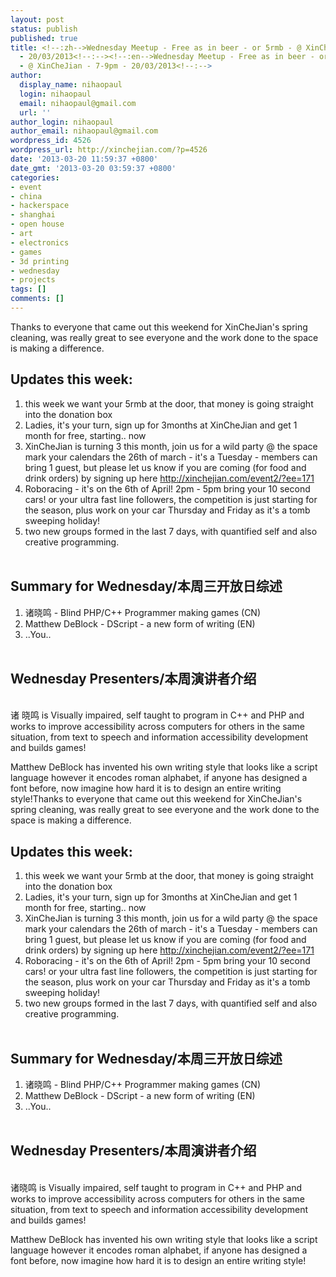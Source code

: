 ```yaml
---
layout: post
status: publish
published: true
title: <!--:zh-->Wednesday Meetup - Free as in beer - or 5rmb - @ XinCheJian - 7-9pm
  - 20/03/2013<!--:--><!--:en-->Wednesday Meetup - Free as in beer - or 5rmb
  - @ XinCheJian - 7-9pm - 20/03/2013<!--:-->
author:
  display_name: nihaopaul
  login: nihaopaul
  email: nihaopaul@gmail.com
  url: ''
author_login: nihaopaul
author_email: nihaopaul@gmail.com
wordpress_id: 4526
wordpress_url: http://xinchejian.com/?p=4526
date: '2013-03-20 11:59:37 +0800'
date_gmt: '2013-03-20 03:59:37 +0800'
categories:
- event
- china
- hackerspace
- shanghai
- open house
- art
- electronics
- games
- 3d printing
- wednesday
- projects
tags: []
comments: []
---
```

<p><!--:zh-->Thanks to everyone that came out this weekend for XinCheJian's spring cleaning, was really great to see everyone and the work done to the space is making a difference.</p>
<h2>Updates this week:</h2></p>
<ol>
<li>this week we want your 5rmb at the door, that money is going straight into the donation box</li>
<li>Ladies, it's your turn, sign up for 3months at XinCheJian and get 1 month for free, starting.. now</li>
<li>XinCheJian is turning 3 this month, join us for a wild party @ the space mark your calendars the 26th of march - it's a Tuesday - members can bring 1 guest, but please let us know if you are coming (for food and drink orders) by signing up here <a href="http://xinchejian.com/event2/?ee=171" rel="nofollow">http://xinchejian.com/event2/?ee=171</a></li>
<li>Roboracing - it's on the 6th of April! 2pm - 5pm bring your 10 second cars! or your ultra fast line followers, the competition is just starting for the season, plus work on your car Thursday and Friday as it's a tomb sweeping holiday!</li>
<li>two new groups formed in the last 7 days, with quantified self and also creative programming.</li><br />
</ol></p>
<h2>Summary for Wednesday/本周三开放日综述</h2></p>
<ol>
<li>诸晓鸣 - Blind PHP/C++ Programmer making games (CN)</li>
<li>Matthew DeBlock - DScript - a new form of writing (EN)</li>
<li>..You..</li><br />
</ol></p>
<h2>Wednesday Presenters/本周演讲者介绍</h2><br />
诸 晓鸣 is Visually impaired, self taught to program in C++ and PHP and works to improve accessibility across computers for others in the same situation, from text to speech and information accessibility development and builds games!</p>
<p>Matthew DeBlock has invented his own writing style that looks like a script language however it encodes roman alphabet, if anyone has designed a font before, now imagine how hard it is to design an entire writing style!<!--:--><!--:en-->Thanks to everyone that came out this weekend for XinCheJian's spring cleaning, was really great to see everyone and the work done to the space is making a difference.</p>
<h2>Updates this week:</h2></p>
<ol>
<li>this week we want your 5rmb at the door, that money is going straight into the donation box</li>
<li>Ladies, it's your turn, sign up for 3months at XinCheJian and get 1 month for free, starting.. now</li>
<li>XinCheJian is turning 3 this month, join us for a wild party @ the space mark your calendars the 26th of march - it's a Tuesday - members can bring 1 guest, but please let us know if you are coming (for food and drink orders) by signing up here <a href="http://xinchejian.com/event2/?ee=171" rel="nofollow">http://xinchejian.com/event2/?ee=171</a></li>
<li>Roboracing - it's on the 6th of April! 2pm - 5pm bring your 10 second cars! or your ultra fast line followers, the competition is just starting for the season, plus work on your car Thursday and Friday as it's a tomb sweeping holiday!</li>
<li>two new groups formed in the last 7 days, with quantified self and also creative programming.</li><br />
</ol></p>
<h2>Summary for Wednesday/本周三开放日综述</h2></p>
<ol>
<li>诸晓鸣 - Blind PHP/C++ Programmer making games (CN)</li>
<li>Matthew DeBlock - DScript - a new form of writing (EN)</li>
<li>..You..</li><br />
</ol></p>
<h2>Wednesday Presenters/本周演讲者介绍</h2><br />
诸晓鸣 is Visually impaired, self taught to program in C++ and PHP and works to improve accessibility across computers for others in the same situation, from text to speech and information accessibility development and builds games!</p>
<p>Matthew DeBlock has invented his own writing style that looks like a script language however it encodes roman alphabet, if anyone has designed a font before, now imagine how hard it is to design an entire writing style!<!--:--></p>
